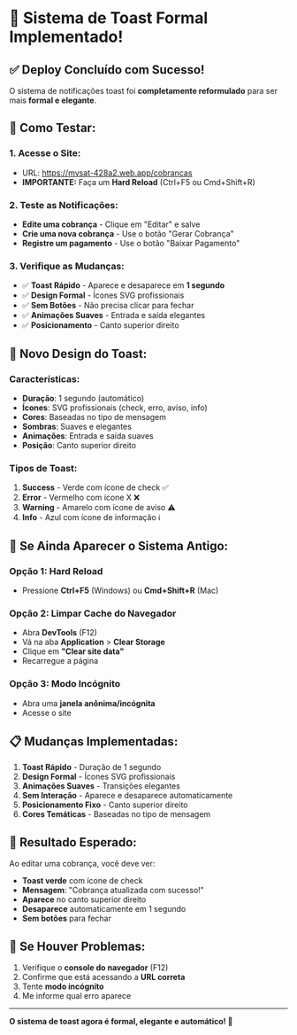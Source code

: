 # 🎉 **Sistema de Toast Formal Implementado!**

## ✅ **Deploy Concluído com Sucesso!**

O sistema de notificações toast foi **completamente reformulado** para ser mais **formal e elegante**.

## 🚀 **Como Testar:**

### **1. Acesse o Site:**
- URL: https://mvsat-428a2.web.app/cobrancas
- **IMPORTANTE:** Faça um **Hard Reload** (Ctrl+F5 ou Cmd+Shift+R)

### **2. Teste as Notificações:**
- **Edite uma cobrança** - Clique em "Editar" e salve
- **Crie uma nova cobrança** - Use o botão "Gerar Cobrança"
- **Registre um pagamento** - Use o botão "Baixar Pagamento"

### **3. Verifique as Mudanças:**
- ✅ **Toast Rápido** - Aparece e desaparece em **1 segundo**
- ✅ **Design Formal** - Ícones SVG profissionais
- ✅ **Sem Botões** - Não precisa clicar para fechar
- ✅ **Animações Suaves** - Entrada e saída elegantes
- ✅ **Posicionamento** - Canto superior direito

## 🎨 **Novo Design do Toast:**

### **Características:**
- **Duração**: 1 segundo (automático)
- **Ícones**: SVG profissionais (check, erro, aviso, info)
- **Cores**: Baseadas no tipo de mensagem
- **Sombras**: Suaves e elegantes
- **Animações**: Entrada e saída suaves
- **Posição**: Canto superior direito

### **Tipos de Toast:**
1. **Success** - Verde com ícone de check ✅
2. **Error** - Vermelho com ícone X ❌  
3. **Warning** - Amarelo com ícone de aviso ⚠️
4. **Info** - Azul com ícone de informação ℹ️

## 🔧 **Se Ainda Aparecer o Sistema Antigo:**

### **Opção 1: Hard Reload**
- Pressione **Ctrl+F5** (Windows) ou **Cmd+Shift+R** (Mac)

### **Opção 2: Limpar Cache do Navegador**
- Abra **DevTools** (F12)
- Vá na aba **Application** > **Clear Storage**
- Clique em **"Clear site data"**
- Recarregue a página

### **Opção 3: Modo Incógnito**
- Abra uma **janela anônima/incógnita**
- Acesse o site

## 📋 **Mudanças Implementadas:**

1. **Toast Rápido** - Duração de 1 segundo
2. **Design Formal** - Ícones SVG profissionais
3. **Animações Suaves** - Transições elegantes
4. **Sem Interação** - Aparece e desaparece automaticamente
5. **Posicionamento Fixo** - Canto superior direito
6. **Cores Temáticas** - Baseadas no tipo de mensagem

## 🎯 **Resultado Esperado:**

Ao editar uma cobrança, você deve ver:
- **Toast verde** com ícone de check
- **Mensagem**: "Cobrança atualizada com sucesso!"
- **Aparece** no canto superior direito
- **Desaparece** automaticamente em 1 segundo
- **Sem botões** para fechar

## 🚨 **Se Houver Problemas:**

1. Verifique o **console do navegador** (F12)
2. Confirme que está acessando a **URL correta**
3. Tente **modo incógnito**
4. Me informe qual erro aparece

---

**O sistema de toast agora é formal, elegante e automático! 🎉**
